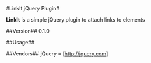 #LinkIt jQuery Plugin#

**LinkIt** is a simple jQuery plugin to attach links to elements

##Version##
0.1.0

##Usage##

##Vendors##
jQuery = [http://jquery.com]

